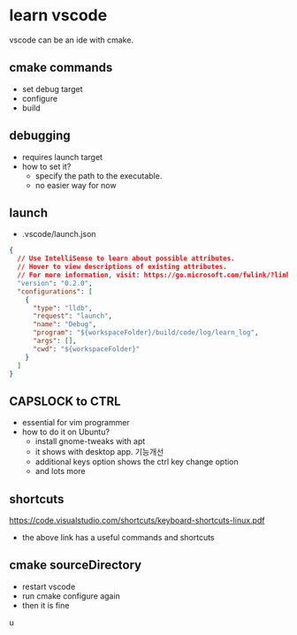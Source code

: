 # learn vscode

vscode can be an ide with cmake. 

## cmake commands

- set debug target
- configure
- build

## debugging

- requires launch target
- how to set it?
  - specify the path to the executable.
  - no easier way for now

## launch 

- .vscode/launch.json

```json
{
  // Use IntelliSense to learn about possible attributes.
  // Hover to view descriptions of existing attributes.
  // For more information, visit: https://go.microsoft.com/fwlink/?linkid=830387
  "version": "0.2.0",
  "configurations": [
    {
      "type": "lldb",
      "request": "launch",
      "name": "Debug",
      "program": "${workspaceFolder}/build/code/log/learn_log",
      "args": [],
      "cwd": "${workspaceFolder}"
    }
  ]
}
```

## CAPSLOCK to CTRL

- essential for vim programmer
- how to do it on Ubuntu?
  - install gnome-tweaks with apt
  - it shows with desktop app. 기능개선
  - additional keys option shows the ctrl key change option
  - and lots more


## shortcuts

https://code.visualstudio.com/shortcuts/keyboard-shortcuts-linux.pdf
- the above link has a useful commands and shortcuts

## cmake sourceDirectory

- restart vscode
- run cmake configure again
- then it is fine 






u


